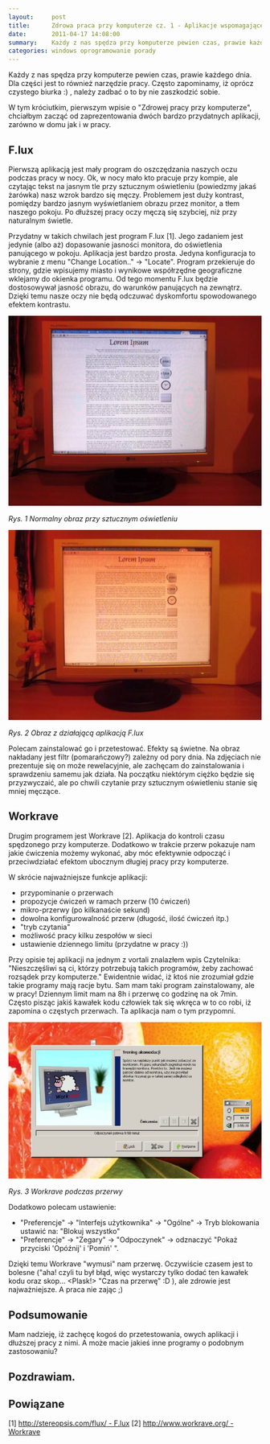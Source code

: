 ```yaml
---
layout:     post
title:      Zdrowa praca przy komputerze cz. 1 - Aplikacje wspomagające
date:       2011-04-17 14:08:00
summary:    Każdy z nas spędza przy komputerze pewien czas, prawie każdego dnia. Dla części jest to również narzędzie pracy. Często zapominamy, iż oprócz czystego biurka  — ) , należy zadbać o to by nie zaszkodzić sobie.W tym króciutkim, pierwszym wpisie o "Zdrowej pracy przy komputerze", chciałbym zacząć od zaprezentowania dwóch bardzo przydatnych aplikacji, zarówno w domu jak i w pracy.F.luxPierwszą aplikacją...
categories: windows oprogramowanie porady
---
```




Każdy z nas spędza przy komputerze pewien czas, prawie każdego dnia. Dla części jest to również narzędzie pracy. Często zapominamy, iż oprócz czystego biurka :) , należy zadbać o to by nie zaszkodzić sobie.

W tym króciutkim, pierwszym wpisie o "Zdrowej pracy przy komputerze", chciałbym zacząć od zaprezentowania dwóch bardzo przydatnych aplikacji, zarówno w domu jak i w pracy.



## F.lux


Pierwszą aplikacją jest mały program do oszczędzania naszych oczu podczas pracy w nocy. Ok, w nocy mało kto pracuje przy kompie, ale czytając tekst na jasnym tle przy sztucznym oświetleniu (powiedzmy jakaś żarówka) nasz wzrok bardzo się męczy. Problemem jest duży kontrast, pomiędzy bardzo jasnym wyświetlaniem obrazu przez monitor, a tłem naszego pokoju. Po dłuższej pracy oczy męczą się szybciej, niż przy naturalnym świetle.

Przydatny w takich chwilach jest program F.lux  [1]. Jego zadaniem jest jedynie (albo aż) dopasowanie jasności monitora, do oświetlenia panującego w pokoju. Aplikacja jest bardzo prosta. Jedyna konfiguracja to wybranie z menu "Change Location.." -> "Locate". Program przekieruje do strony, gdzie wpisujemy miasto i wynikowe współrzędne geograficzne wklejamy do okienka programu. Od tego momentu F.lux będzie dostosowywał  jasność obrazu, do warunków panujących na zewnątrz. Dzięki temu nasze oczy nie będą odczuwać dyskomfortu spowodowanego efektem kontrastu. 


![desk](https://raw.githubusercontent.com/djfoxer/djfoxer.github.io/master/_img/2011-4-17-_187_/g_-_608x405_-_-_24474x20110417131252_2.jpg)
 
 *Rys. 1 Normalny obraz przy sztucznym oświetleniu*  




![desk](https://raw.githubusercontent.com/djfoxer/djfoxer.github.io/master/_img/2011-4-17-_187_/g_-_608x405_-_-_24474x20110417131252_1.jpg)
 
 *Rys. 2 Obraz z działającą aplikacją F.lux*  


Polecam zainstalować go i przetestować. Efekty są świetne. Na obraz nakładany jest filtr (pomarańczowy?) zależny od pory dnia. Na zdjęciach nie prezentuje się on może rewelacyjnie, ale zachęcam do zainstalowania i sprawdzeniu samemu jak działa. Na początku niektórym ciężko będzie się przyzwyczaić, ale po chwili czytanie przy sztucznym oświetleniu stanie się mniej męczące.




## Workrave



Drugim programem jest Workrave [2]. Aplikacja do kontroli czasu spędzonego przy komputerze. Dodatkowo w trakcie przerw pokazuje nam jakie ćwiczenia możemy wykonać, aby móc efektywnie odpocząć i przeciwdziałać efektom ubocznym długiej pracy przy komputerze. 

W skrócie najważniejsze funkcje aplikacji:
- przypominanie o przerwach
- propozycje ćwiczeń w ramach przerw (10 ćwiczeń)
- mikro-przerwy (po kilkanaście sekund)
- dowolna konfigurowalność przerw (długość, ilość ćwiczeń itp.)
- "tryb czytania"
- możliwość pracy kilku zespołów w sieci
- ustawienie dziennego limitu (przydatne w pracy :))

Przy opisie tej aplikacji na jednym z vortali znalazłem wpis Czytelnika: "Nieszczęśliwi są ci, którzy potrzebują takich programów, żeby zachować rozsądek przy komputerze." Ewidentnie widać, iż ktoś nie zrozumiał gdzie takie programy mają racje bytu. Sam mam taki program zainstalowany, ale w pracy! Dziennym limit mam na 8h i przerwę co godzinę na ok 7min. Często pisząc jakiś kawałek kodu człowiek tak się wkręca w to co robi, iż zapomina o częstych przerwach. Ta aplikacja nam o tym przypomni. 


![desk](https://raw.githubusercontent.com/djfoxer/djfoxer.github.io/master/_img/2011-4-17-_187_/g_-_608x405_-_-_24474x20110417123025_3.jpg)
 
 *Rys. 3 Workrave podczas przerwy*  

Dodatkowo polecam ustawienie:
 
- "Preferencje" -> "Interfejs użytkownika" -> "Ogólne" -> Tryb blokowania ustawić na: "Blokuj wszystko"
- "Preferencje" -> "Zegary" -> "Odpoczynek" -> odznaczyć "Pokaż przyciski 'Opóźnij' i 'Pomiń' ".

Dzięki temu Workrave "wymusi" nam przerwę. Oczywiście czasem jest to bolesne ("aha! czyli tu był błąd, więc wystarczy tylko dodać ten kawałek kodu oraz skop... <Plask!> "Czas na przerwę" :D ), ale zdrowie jest najważniejsze. A praca nie zając ;)



## Podsumowanie


Mam nadzieję, iż zachęcę kogoś do przetestowania, owych aplikacji i dłuższej pracy z nimi. A może macie jakieś inne programy o podobnym zastosowaniu?



## Pozdrawiam.





## Powiązane


[1] [http://stereopsis.com/flux/ - F.lux](http://stereopsis.com/flux/) 
[2] [http://www.workrave.org/ - Workrave](http://www.workrave.org/) 

